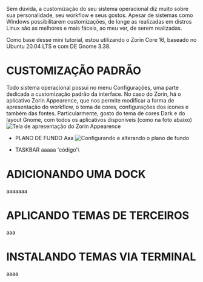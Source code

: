 Sem dúvida, a customização do seu sistema operacional diz muito sobre sua personalidade, seu workflow e seus gostos. Apesar de sistemas como Windows possibilitarem customizações, de longe as realizadas em distros Linux são as melhores e mais fáceis, ao meu ver, de serem realizadas.

Como base desse mini tutorial, estou utilizando o Zorin Core 16, baseado no Ubuntu 20.04 LTS e com DE Gnome 3.38.

# CUSTOMIZAÇÃO PADRÃO
Todo sistema operacional possui no menu Configurações, uma parte dedicada a customização padrão da interface. No caso do Zorin, há o aplicativo Zorin Appearence, que nos permite modificar a forma de apresentação do workflow, o tema de cores, configurações dos ícones e também das fontes. Particularmente, gosto do tema de cores Dark e do layout Gnome, com todos os aplicativos disponíveis (como na foto abaixo)
![Tela de apresentação do Zorin Appearence](https://ibb.co/QpsGTM3)

- PLANO DE FUNDO
Aaa
![Configurando e alterando o plano de fundo](https://ibb.co/njDTHMh)

- TASKBAR
aaaaa \'código'\


# ADICIONANDO UMA DOCK
aaaaaaa


# APLICANDO TEMAS DE TERCEIROS
aaa

# INSTALANDO TEMAS VIA TERMINAL
aaaa